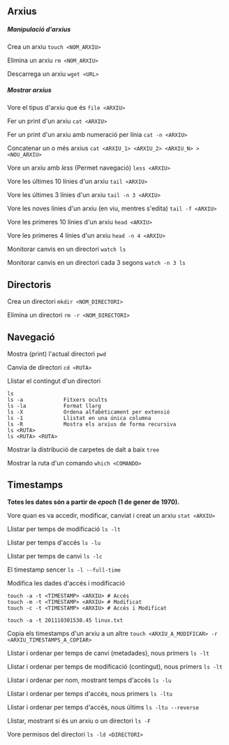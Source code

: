 
## Arxius

##### Manipulació d'arxius

Crea un arxiu
``touch <NOM_ARXIU>``

Elimina un arxiu
``rm <NOM_ARXIU>``

Descarrega un arxiu
``wget <URL>``

##### Mostrar arxius

Vore el tipus d'arxiu que és
``file <ARXIU>``

Fer un print d'un arxiu
``cat <ARXIU>``

Fer un print d'un arxiu amb numeració per línia
``cat -n <ARXIU>``

Concatenar un o més arxius
``cat <ARXIU_1> <ARXIU_2> <ARXIU_N> > <NOU_ARXIU>``

Vore un arxiu amb *less* (Permet navegació)
``less <ARXIU>``

Vore les últimes 10 línies d'un arxiu
``tail <ARXIU>``

Vore les últimes 3 línies d'un arxiu
``tail -n 3 <ARXIU>``

Vore les noves línies d'un arxiu (en viu, mentres s'edita)
``tail -f <ARXIU>``

Vore les primeres 10 línies d'un arxiu
``head <ARXIU>``

Vore les primeres 4 línies d'un arxiu
``head -n 4 <ARXIU>``

Monitorar canvis en un directori
``watch ls``

Monitorar canvis en un directori cada 3 segons
``watch -n 3 ls``

## Directoris

Crea un directori
``mkdir <NOM_DIRECTORI>``

Elimina un directori
``rm -r <NOM_DIRECTORI>``

## Navegació

Mostra (print) l'actual directori
``pwd``

Canvia de directori
``cd <RUTA>``

Llistar el contingut d'un directori
```
ls
ls -a             Fitxers ocults
ls -la            Format llarg
ls -X             Ordena alfabèticament per extensió
ls -1             Llistat en una única columna
ls -R             Mostra els arxius de forma recursiva
ls <RUTA>
ls <RUTA> <RUTA> 
```

Mostrar la distribució de carpetes de dalt a baix
``tree``

Mostrar la ruta d'un comando
``which <COMANDO>``

## Timestamps

**Totes les dates són a partir de *epoch* (1 de gener de 1970).**

Vore quan es va accedir, modificar, canviat i creat un arxiu
``stat <ARXIU>``

Llistar per temps de modificació
``ls -lt``

Llistar per temps d'accés
``ls -lu``

Llistar per temps de canvi
``ls -lc``

El timestamp sencer
``ls -l --full-time``

Modifica les dades d'accés i modificació
```
touch -a -t <TIMESTAMP> <ARXIU> # Accés
touch -m -t <TIMESTAMP> <ARXIU> # Modificat
touch -c -t <TIMESTAMP> <ARXIU> # Accés i Modificat

touch -a -t 201110301530.45 linux.txt
```

Copia els timestamps d'un arxiu a un altre
``touch <ARXIU_A_MODIFICAR> -r <ARXIU_TIMESTAMPS_A_COPIAR>`` 

Llistar i ordenar per temps de canvi (metadades), nous primers
``ls -lt``

Llistar i ordenar per temps de modificació (contingut), nous primers
``ls -lt``

Llistar i ordenar per nom, mostrant temps d'accés
``ls -lu``

Llistar i ordenar per temps d'accés, nous primers
``ls -ltu``

Llistar i ordenar per temps d'accés, nous últims
``ls -ltu --reverse``

Llistar, mostrant si és un arxiu o un directori
``ls -F``

Vore permisos del directori
``ls -ld <DIRECTORI>``